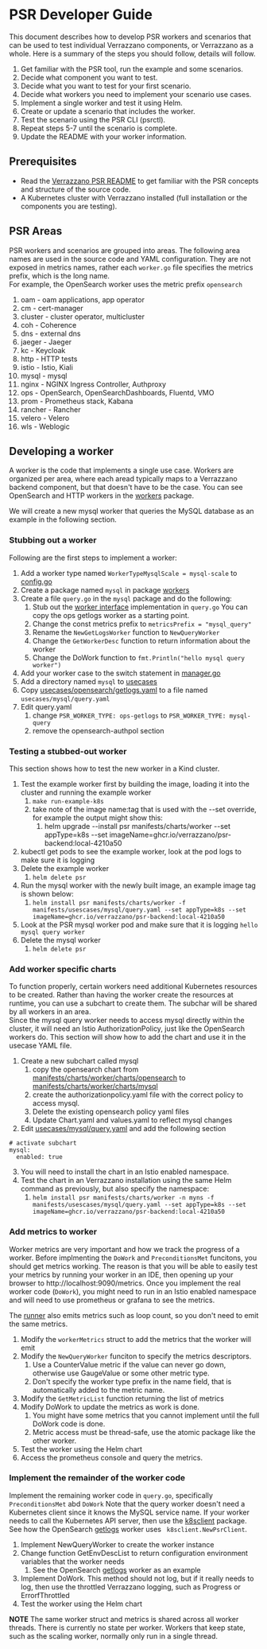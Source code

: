 # PSR Developer Guide

This document describes how to develop PSR workers and scenarios that can be used to test individual 
Verrazzano components, or Verrazzano as a whole. Here is a summary of the steps you should follow, details will follow.

1. Get familiar with the PSR tool, run the example and some scenarios.
2. Decide what component you want to test.
3. Decide what you want to test for your first scenario.
4. Decide what workers you need to implement your scenario use cases.
5. Implement a single worker and test it using Helm.
6. Create or update a scenario that includes the worker.
7. Test the scenario using the PSR CLI (psrctl).
8. Repeat steps 5-7 until the scenario is complete.
9. Update the README with your worker information.

## Prerequisites
- Read the [Verrazzano PSR README](./README.md)  to get familiar with the PSR concepts and structure of the source code.
- A Kubernetes cluster with Verrazzano installed (full installation or the components you are testing).

## PSR Areas
PSR workers and scenarios are grouped into areas.  The following area names are used in the source code and YAML configuration.
They are not exposed in metrics names, rather each `worker.go` file specifies the metrics prefix, which is the long name.  
For example, the OpenSearch worker uses the metric prefix `opensearch`

1. oam - oam applications, app operator
2. cm - cert-manager
3. cluster - cluster operator, multicluster
4. coh - Coherence
5. dns - external dns
6. jaeger - Jaeger
7. kc - Keycloak
8. http - HTTP tests
9. istio - Istio, Kiali
10. mysql - mysql
11. nginx - NGINX Ingress Controller, Authproxy
12. ops - OpenSearch, OpenSearchDashboards, Fluentd, VMO
13. prom - Prometheus stack, Kabana
14. rancher - Rancher
15. velero - Velero
16. wls - Weblogic


## Developing a worker
A worker is the code that implements a single use case.  Workers are organized per area, where each aread typically maps 
to a Verrazzano backend component, but that doesn't have to be the case.  You can see OpenSearch and HTTP workers
in the [workers](./backend/workers) package.

We will create a new mysql worker that queries the MySQL database as an example in the following section.

### Stubbing out a worker
Following are the first steps to implement a worker:
1. Add a worker type named `WorkerTypeMysqlScale = mysql-scale` to [config.go](./backend/config/config.go)
2. Create a package named `mysql` in package [workers](./backend/workers)
3. Create a file `query.go` in the `mysql` package and do the following:
   1. Stub out the [worker interface](./backend/spi/worker.go) implementation in `query.go`  You can copy the ops getlogs worker as a starting point.
   2. Change the const metrics prefix to `metricsPrefix = "mysql_query"`
   3. Rename the `NewGetLogsWorker` function to `NewQueryWorker`
   4. Change the `GetWorkerDesc` function to return information about the worker
   6. Change the DoWork function to  `fmt.Println("hello mysql query worker")`
4. Add your worker case to the switch statement in [manager.go](./backend/workmanager/manager.go)
5. Add a directory named `mysql` to [usecases](./manifests/usecases)
6. Copy [usecases/opensearch/getlogs.yaml](./manifests/usecases/opensearch/getlogs.yaml) to a file named `usecases/mysql/query.yaml` 
7. Edit query.yaml  
   1. change `PSR_WORKER_TYPE: ops-getlogs` to `PSR_WORKER_TYPE: mysql-query` 
   2. remove the opensearch-authpol section

### Testing a stubbed-out worker
This section shows how to test the new worker in a Kind cluster. 

1. Test the example worker first by building the image, loading it into the cluster and running the example worker
   1. `make run-example-k8s`
   2. take note of the image name:tag that is used with the --set override, for example the output might show this:
      1. helm upgrade --install psr manifests/charts/worker --set appType=k8s --set imageName=ghcr.io/verrazzano/psr-backend:local-4210a50
2. kubectl get pods to see the example worker, look at the pod logs to make sure it is logging
3. Delete the example worker
   1. `helm delete psr`
4. Run the mysql worker with the newly built image, an example image tag is shown below:
   1. `helm install psr manifests/charts/worker -f manifests/usescases/mysql/query.yaml --set appType=k8s --set imageName=ghcr.io/verrazzano/psr-backend:local-4210a50`
5. Look at the PSR mysql worker pod and make sure that it is logging `hello mysql query worker`
6. Delete the mysql worker
   1. `helm delete psr`


### Add worker specific charts
To function properly, certain workers need additional Kubernetes resources to be created.  Rather than having the worker create the 
resources at runtime, you can use a subchart to create them. The subchar will be shared by all workers in an area.  
Since the mysql query worker needs to access mysql directly within the cluster, it will need an Istio AuthorizationPolicy, 
just like the OpenSearch workers do.  This section will show how to add the chart and use it in the usecase YAML file.

1. Create a new subchart called mysql
   1. copy the opensearch chart from [manifests/charts/worker/charts/opensearch](./manifests/charts/worker/charts/opensearch-authpol) to [manifests/charts/worker/charts/mysql](./manifests/charts/worker/charts/mysql) 
   2. create the authorizationpolicy.yaml file with the correct policy to access mysql.  
   3. Delete the existing opensearch policy yaml files
   4. Update Chart.yaml and values.yaml to reflect mysql changes
2. Edit [usecases/mysql/query.yaml](./manifests/usecases/mysql/query.yaml) and add the following section
```
# activate subchart
mysql:
  enabled: true
```
3. You will need to install the chart in an Istio enabled namespace. 
4. Test the chart in an Verrazzano installation using the same Helm command as previously, but also specify the namespace:
   1. `helm install psr manifests/charts/worker -n myns -f manifests/usescases/mysql/query.yaml --set appType=k8s --set imageName=ghcr.io/verrazzano/psr-backend:local-4210a50`

### Add metrics to worker
Worker metrics are very important and how we track the progress of a worker.  Before implmenting the `DoWork` and `PreconditionsMet` funcitons,
you should get metrics working.  The reason is that you will be able to easily test your metrics by running your worker in an IDE, 
then opening up your browser to http://localhost:9090/metrics.  Once you implement the real worker code (`DoWork`), you might need
to run in an Istio enabled namespace and will need to use prometheus or grafana to see the metrics.

The [runner](./backend/workmanager/runner.go) also emits metrics such as loop count, so you don't need to emit the same metrics.

1. Modify the `workerMetrics` struct to add the metrics that the worker will emit
2. Modify the `NewQueryWorker` funciton to specify the metrics descriptors.
   1. Use a CounterValue metric if the value can never go down, otherwise use GaugeValue or some other metric type.
   2. Don't specify the worker type prefix in the name field, that is automatically added to the metric name.
3. Modify the `GetMetricList` function returning the list of metrics
4. Modify DoWork to update the metrics as work is done. 
   1. You might have some metrics that you cannot implement until the full DoWork code is done. 
   2. Metric access must be thread-safe, use the atomic package like the other worker.
5. Test the worker using the Helm chart
6. Access the prometheus console and query the metrics.


### Implement the remainder of the worker code
Implement the remaining worker code in `query.go`, specifically `PreconditionsMet` abd `DoWork` Note that the query worker 
doesn't need a Kubernetes client since it knows the MySQL service name. If your worker needs
to call the Kubernetes API server, then use the [k8sclient](./backend/pkg/k8sclient) package.  See how the
OpenSearch [getlogs](./backend/workers/opensearch/scale/scale.go) worker uses ` k8sclient.NewPsrClient`.

1. Implement NewQueryWorker to create the worker instance
2. Change function GetEnvDescList to return configuration environment variables that the worker needs
   1. See the OpenSearch [getlogs](./backend/workers/opensearch/scale/scale.go) worker as an example
3. Implement DoWork. This method should not log, but if it really needs to log, then use the throttled Verrazzano logging,
   such as Progress or ErrorfThrottled
4. Test the worker using the Helm chart

**NOTE** The same worker struct and metrics is shared across all worker threads.  There is currently no state per worker.  Workers
that keep state, such as the scaling worker, normally only run in a single thread. 

